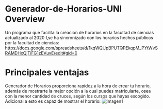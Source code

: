 # Generador-de-Horarios-UNI Overview
Un programa que facilita la creación de horarios en la facultad de ciencias actualizado al 2020 I,se ha sincronizado con los horarios hechos públicos por la facultad de ciencias: <https://docs.google.com/spreadsheets/d/1kqWQUpBPUTQPEkqpM_PYtWvSRAMDHxQjTiFG1zEVuvE/edit#gid=0>
# Principales ventajas
Generador de Horarios proporciona rapidez a la hora de crear tu horario, además de mostrarte la mejor opción a la cual puedes matricularte, osea con la menor cantidad de cruces, según los cursos que hayas escogido. Adicional a esto es capaz de mostrar el horario:
![imagen1](https://user-images.githubusercontent.com/56741411/74609344-4419cc00-50b7-11ea-97bc-75c47f1595b6.png)
